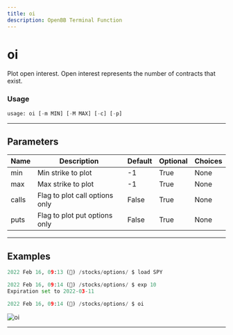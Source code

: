 ```yaml
---
title: oi
description: OpenBB Terminal Function
---
```


# oi

Plot open interest. Open interest represents the number of contracts that exist.

### Usage

```python
usage: oi [-m MIN] [-M MAX] [-c] [-p]
```

---

## Parameters

| Name | Description | Default | Optional | Choices |
| ---- | ----------- | ------- | -------- | ------- |
| min | Min strike to plot | -1 | True | None |
| max | Max strike to plot | -1 | True | None |
| calls | Flag to plot call options only | False | True | None |
| puts | Flag to plot put options only | False | True | None |
---

## Examples

```python
2022 Feb 16, 09:13 (🦋) /stocks/options/ $ load SPY

2022 Feb 16, 09:14 (🦋) /stocks/options/ $ exp 10
Expiration set to 2022-03-11

2022 Feb 16, 09:14 (🦋) /stocks/options/ $ oi
```

![oi](https://user-images.githubusercontent.com/46355364/154282811-b8b7d36b-2e4e-44c0-8026-b244d97a8608.png)

---

